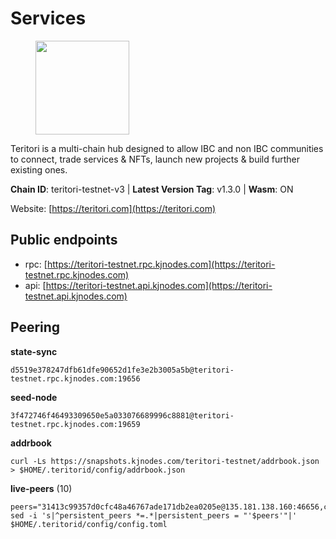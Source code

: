 # Services

<figure><img src="https://raw.githubusercontent.com/kj89/testnet_manuals/main/pingpub/logos/teritori.png" width="150" alt=""><figcaption></figcaption></figure>

Teritori is a multi-chain hub designed to allow IBC and non IBC communities  to connect, trade services & NFTs, launch new projects & build further existing ones.

**Chain ID**: teritori-testnet-v3 | **Latest Version Tag**: v1.3.0 | **Wasm**: ON

Website: [https://teritori.com](https://teritori.com)


## Public endpoints

* rpc: [https://teritori-testnet.rpc.kjnodes.com](https://teritori-testnet.rpc.kjnodes.com)
* api: [https://teritori-testnet.api.kjnodes.com](https://teritori-testnet.api.kjnodes.com)

## Peering

**state-sync**

```
d5519e378247dfb61dfe90652d1fe3e2b3005a5b@teritori-testnet.rpc.kjnodes.com:19656
```

**seed-node**

```
3f472746f46493309650e5a033076689996c8881@teritori-testnet.rpc.kjnodes.com:19659
```

**addrbook**
```
curl -Ls https://snapshots.kjnodes.com/teritori-testnet/addrbook.json > $HOME/.teritorid/config/addrbook.json
```

**live-peers** (10)
```
peers="31413c99357d0cfc48a46767ade171db2ea0205e@135.181.138.160:46656,c56b132be41b247c9f8fa1f2addaca57f9946e29@75.119.159.159:44656,b210513cff3daa334acfc8df733944facc1b061f@38.242.216.207:36656,e1c50c477202e2f37643d044a6cde3c913f42230@65.108.71.92:54256,af75cad3283077a74455664c4d6e55f12ccc556e@65.108.7.143:20026,7b66efb5c4d585fddcddb04090b969a899669e6a@212.23.222.220:26556,b43fd626841df11d1b397ef51f1919824d6ff258@88.198.39.43:26696,356fbd3263e387bea0528ac4bbbc89a83d52e9fa@65.21.134.202:26736,53f69cd52a4b633179b9e762cf8d51f6696a27f6@51.159.141.148:26656,d5519e378247dfb61dfe90652d1fe3e2b3005a5b@65.109.68.190:19656"
sed -i 's|^persistent_peers *=.*|persistent_peers = "'$peers'"|' $HOME/.teritorid/config/config.toml
```
